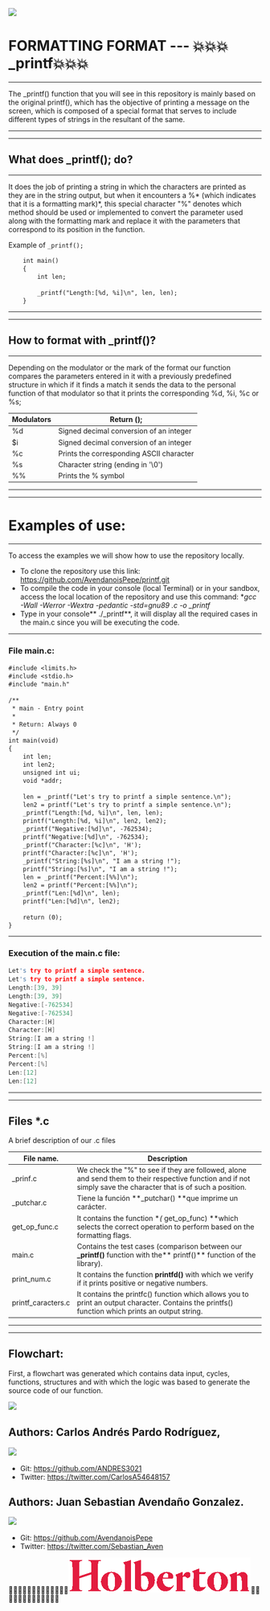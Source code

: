 ![](https://mikata.shingaku.mynavi.jp/img/umi/6221/151228114825/1.jpg)
# FORMATTING FORMAT --- 💥💥💥_printf💥💥💥


------------


The _printf() function that you will see in this repository is mainly based on the original printf(), which has the objective of printing a message on the screen, which is composed of a special format that serves to include different types of strings in the resultant of the same.

------------


-----------

   ## What does _printf(); do?

------------

It does the job of printing a string in which the characters are printed as they are in the string output, but when it encounters a %* (which indicates that it is a formatting mark)*, this special character "%" denotes which method should be used or implemented to convert the parameter used along with the formatting mark and replace it with the parameters that correspond to its position in the function.

Example of `_printf();`

        int main()
		{
			int len;
			
			_printf("Length:[%d, %i]\n", len, len);
		}

------------



------------

## How to format with _printf()?

------------


Depending on the modulator or the mark of the format our function compares the parameters entered in it with a previously predefined structure in which if it finds a match it sends the data to the personal function of that modulator so that it prints the corresponding %d, %i, %c or %s;

|  Modulators | Return ();  |
| ------------ | ------------ |
|  %d  | Signed decimal conversion of an integer  |
|  $i |  Signed decimal conversion of an integer |
|  %c | Prints the corresponding ASCII character  |
|  %s | Character string (ending in '\0')  |
|  %% |  Prints the % symbol |

------------


------------



# Examples of use:

------------


To access the examples we will show how to use the repository locally.

- To clone the repository use this link: https://github.com/AvendanoisPepe/printf.git
- To compile the code in your console (local Terminal) or in your sandbox, access the local location of the repository and use this command: **gcc -Wall -Werror -Wextra -pedantic -std=gnu89 *.c -o _printf**
- Type in your console** ./_printf**, it will display all the required cases in the main.c since you will be executing the code.

------------
### File main.c:
    #include <limits.h>
    #include <stdio.h>
    #include "main.h"
    
    /**
     * main - Entry point
     *
     * Return: Always 0
     */
    int main(void)
    {
    	int len;
    	int len2;
    	unsigned int ui;
    	void *addr;
    
    	len = _printf("Let's try to printf a simple sentence.\n");
    	len2 = printf("Let's try to printf a simple sentence.\n");
    	_printf("Length:[%d, %i]\n", len, len);
    	printf("Length:[%d, %i]\n", len2, len2);
    	_printf("Negative:[%d]\n", -762534);
    	printf("Negative:[%d]\n", -762534);
    	_printf("Character:[%c]\n", 'H');
    	printf("Character:[%c]\n", 'H');
    	_printf("String:[%s]\n", "I am a string !");
    	printf("String:[%s]\n", "I am a string !");
    	len = _printf("Percent:[%%]\n");
    	len2 = printf("Percent:[%%]\n");
    	_printf("Len:[%d]\n", len);
    	printf("Len:[%d]\n", len2);
    
    	return (0);
    }
    

------------


### Execution of the main.c file:

```c
Let's try to printf a simple sentence.
Let's try to printf a simple sentence.
Length:[39, 39]
Length:[39, 39]
Negative:[-762534]
Negative:[-762534]
Character:[H]
Character:[H]
String:[I am a string !]
String:[I am a string !]
Percent:[%]
Percent:[%]
Len:[12]
Len:[12]
```

------------


------------

## Files *.c



A brief description of our .c files

| File name.  | Description |
| ------------ | ------------ |
| _prinf.c  |  We check the "%" to see if they are followed, alone and send them to their respective function and if not simply save the character that is of such a position.  |
|  _putchar.c | Tiene la función **_putchar() **que imprime un carácter.  |
| get_op_func.c  |  It contains the function **(* get_op_func) **which selects the correct operation to perform based on the formatting flags. |
|  main.c |  Contains the test cases (comparison between our **_printf()** function with the** printf()** function of the library). |
| print_num.c  | It contains the function **printfd()** with which we verify if it prints positive or negative numbers.   |
| printf_caracters.c  | It contains the printfc() function which allows you to print an output character. Contains the printfs() function which prints an output string.  |


------------


------------

## Flowchart:

First, a flowchart was generated which contains data input, cycles, functions, structures and with which the logic was based to generate the source code of our function.

![](https://scontent.fbog4-1.fna.fbcdn.net/v/t1.6435-9/254332961_3034570010141042_3954412956960711636_n.jpg?_nc_cat=104&_nc_rgb565=1&ccb=1-5&_nc_sid=730e14&_nc_ohc=hkfL1-gKdoIAX9JU3VS&_nc_ht=scontent.fbog4-1.fna&oh=e039cf27700ba37eb5f7e5eb81152e0c&oe=61B05F87)

## Authors: Carlos Andrés Pardo Rodríguez,

![](https://scontent.fbog4-2.fna.fbcdn.net/v/t1.6435-9/245379421_10224272841063912_624750551163182786_n.jpg?_nc_cat=102&ccb=1-5&_nc_sid=09cbfe&_nc_ohc=ihxPoG9IdwwAX_saD7Z&_nc_ht=scontent.fbog4-2.fna&oh=1f41a32f9ef787fbe6b419f725f8c9c6&oe=61AFFD50)

- Git: https://github.com/ANDRES3021
- Twitter: https://twitter.com/CarlosA54648157

## Authors: Juan Sebastian Avendaño Gonzalez.

![](https://scontent.fbog4-2.fna.fbcdn.net/v/t1.6435-9/218604429_2952928454971865_3872301864962653538_n.jpg?_nc_cat=102&ccb=1-5&_nc_sid=09cbfe&_nc_ohc=UgEJIjOa-t4AX-vxyRz&_nc_ht=scontent.fbog4-2.fna&oh=2d85437b6360007352107c47030c0c25&oe=61B00845)

- Git: https://github.com/AvendanoisPepe
- Twitter: https://twitter.com/Sebastian_Aven

🥲🥲🥲🥲🥲🥲🥲🥲🥲🥲🥲🥲🥲![](https://raw.githubusercontent.com/jbocane6/logos/main/holberton-logo.png)🥲🥲🥲🥲🥲🥲🥲🥲🥲🥲🥲🥲🥲

